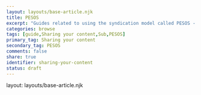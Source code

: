 ```yaml
---
layout: layouts/base-article.njk
title: PESOS
excerpt: "Guides related to using the syndication model called PESOS - Publish Elsewhere, Syndicate (to your) Own Site"
categories: browse
tags: [guide,Sharing your content,Sub,PESOS]
primary_tag: Sharing your content
secondary_tag: PESOS
comments: false
share: true
identifier: sharing-your-content
status: draft
---
```

layout: layouts/base-article.njk